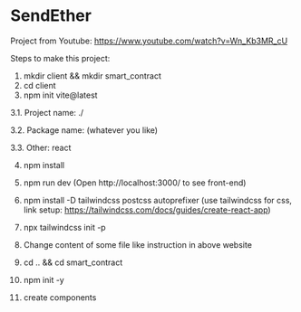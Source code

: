# SendEther

Project from Youtube: https://www.youtube.com/watch?v=Wn_Kb3MR_cU

Steps to make this project:
1. mkdir client && mkdir smart_contract
2. cd client
3. npm init vite@latest 

3.1. Project name: ./

3.2. Package name: (whatever you like)

3.3. Other: react

4. npm install
5. npm run dev
(Open http://localhost:3000/ to see front-end)
6. npm install -D tailwindcss postcss autoprefixer
(use tailwindcss for css, link setup: https://tailwindcss.com/docs/guides/create-react-app)
7. npx tailwindcss init -p
8. Change content of some file like instruction in above website

9. cd .. && cd smart_contract
10. npm init -y
11. create components